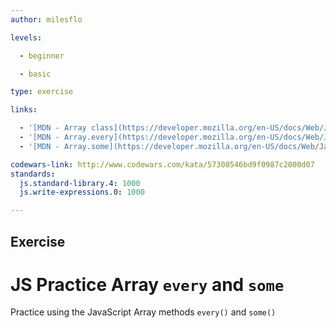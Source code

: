 ```yaml
---
author: milesflo

levels:

  - beginner

  - basic

type: exercise

links:

  - '[MDN - Array class](https://developer.mozilla.org/en-US/docs/Web/JavaScript/Reference/Global_Objects/Array)'
  - '[MDN - Array.every](https://developer.mozilla.org/en-US/docs/Web/JavaScript/Reference/Global_Objects/Array/every)'
  - '[MDN - Array.some](https://developer.mozilla.org/en-US/docs/Web/JavaScript/Reference/Global_Objects/Array/some)'

codewars-link: http://www.codewars.com/kata/57308546bd9f0987c2000d07
standards:
  js.standard-library.4: 1000
  js.write-expressions.0: 1000

---
```

## Exercise
# JS Practice Array `every` and `some`
Practice using the JavaScript Array methods `every()` and `some()`
